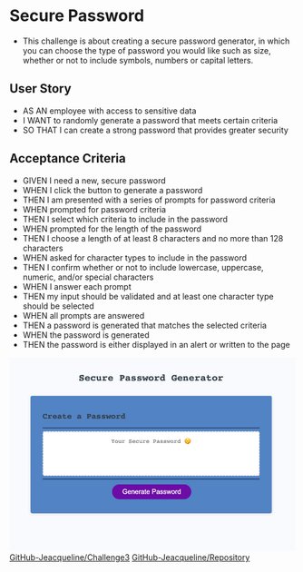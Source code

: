 # Secure Password
* This challenge is about creating a secure password generator, in which you can choose the type of password you would like such as size, whether or not to include symbols, numbers or capital letters.
## User Story

- AS AN employee with access to sensitive data
- I WANT to randomly generate a password that meets certain criteria
- SO THAT I can create a strong password that provides greater security

## Acceptance Criteria

- GIVEN I need a new, secure password
- WHEN I click the button to generate a password
- THEN I am presented with a series of prompts for password criteria
- WHEN prompted for password criteria
- THEN I select which criteria to include in the password
- WHEN prompted for the length of the password
- THEN I choose a length of at least 8 characters and no more than 128 characters
- WHEN asked for character types to include in the password
- THEN I confirm whether or not to include lowercase, uppercase, numeric, and/or special characters
- WHEN I answer each prompt
- THEN my input should be validated and at least one character type should be selected
- WHEN all prompts are answered
- THEN a password is generated that matches the selected criteria
- WHEN the password is generated
- THEN the password is either displayed in an alert or written to the page


![Mock-up](./images/Mock-up-SP.png)
[GitHub-Jeacqueline/Challenge3](https://jeacqueline.github.io/Secure-Password/)
[GitHub-Jeacqueline/Repository](https://github.com/Jeacqueline/Secure-Password)